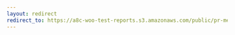 ```yaml
---
layout: redirect
redirect_to: https://a8c-woo-test-reports.s3.amazonaws.com/public/pr-merge/44665/api/index.html
---
```

